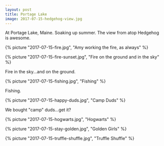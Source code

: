 ```yaml
---
layout: post
title: Portage Lake
image: 2017-07-15-hedgehog-view.jpg
---
```


At Portage Lake, Maine. Soaking up summer. The view from atop Hedgehog is
awesome.

<!--more-->

{% picture "2017-07-15-fire.jpg", "Amy working the fire, as always" %}

{% picture "2017-07-15-fire-sunset.jpg", "Fire on the ground and in the sky" %}

Fire in the sky...and on the ground.

{% picture "2017-07-15-fishing.jpg", "Fishing" %}

Fishing.

{% picture "2017-07-15-happy-duds.jpg", "Camp Duds" %}

We bought "camp" duds...get it?

{% picture "2017-07-15-hogwarts.jpg", "Hogwarts" %}

{% picture "2017-07-15-stay-golden.jpg", "Golden Girls" %}

{% picture "2017-07-15-truffle-shuffle.jpg", "Truffle Shuffle" %}
